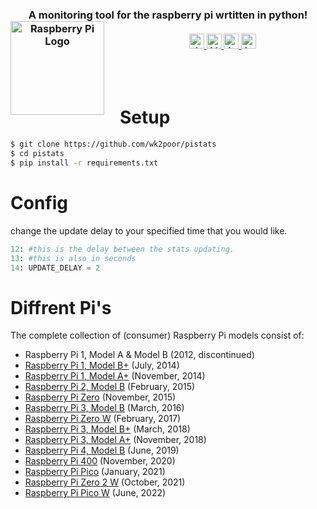 <h3 align="center">
  A monitoring tool for the raspberry pi wrtitten in python! <a href="https://www.raspberrypi.org"><img src="https://www.raspberrypi.org/wp-content/uploads/2012/03/raspberry-pi-logo.png" alt="Raspberry Pi Logo" align="left" style="margin-right: 25px" height=150></a><br><br>
  <a href="#">
    <img src="https://img.shields.io/badge/raspberry-pi-critical" alt="the pi!" height=24>
    <img src="https://img.shields.io/badge/Version-1.0.0-blue" alt="Version" height=24>
    <img src="https://img.shields.io/badge/Made%20By-wb-green" alt="it is!" height=24>
    <img src="https://img.shields.io/github/issues-raw/wk2poor/pistats" alt="issues (hopefully none)" height=24 title="hopefully none ;)">
  </a>
</h3>
<br><br>

# Setup
```bash
$ git clone https://github.com/wk2poor/pistats
$ cd pistats
$ pip install -r requirements.txt
```

# Config
change the update delay to your specified time that you would like.
```python
12: #this is the delay between the stats updating.
13: #this is also in seconds
14: UPDATE_DELAY = 2 

```
# Diffrent Pi's

The complete collection of (consumer) Raspberry Pi models consist of:

- Raspberry Pi 1, Model A & Model B (2012, discontinued)
- [Raspberry Pi 1, Model B+](https://www.raspberrypi.org/products/raspberry-pi-1-model-b-plus/) (July, 2014)
- [Raspberry Pi 1, Model A+](https://www.raspberrypi.org/products/raspberry-pi-1-model-a-plus/) (November, 2014)
- [Raspberry Pi 2, Model B](https://www.raspberrypi.org/products/raspberry-pi-2-model-b/) (February, 2015)
- [Raspberry Pi Zero](https://www.raspberrypi.org/products/raspberry-pi-zero/) (November, 2015)
- [Raspberry Pi 3, Model B](https://www.raspberrypi.org/products/raspberry-pi-3-model-b/) (March, 2016)
- [Raspberry Pi Zero W](https://www.raspberrypi.org/products/raspberry-pi-zero-w/) (February, 2017)
- [Raspberry Pi 3, Model B+](https://www.raspberrypi.org/products/raspberry-pi-3-model-b-plus/) (March, 2018)
- [Raspberry Pi 3, Model A+](https://www.raspberrypi.org/products/raspberry-pi-3-model-a-plus/) (November, 2018)
- [Raspberry Pi 4, Model B](https://www.raspberrypi.org/products/raspberry-pi-4-model-b/) (June, 2019)
- [Raspberry Pi 400](https://www.raspberrypi.org/products/raspberry-pi-400/) (November, 2020)
- [Raspberry Pi Pico](https://www.raspberrypi.com/products/raspberry-pi-pico/?variant=raspberry-pi-pico) (January, 2021)
- [Raspberry Pi Zero 2 W](https://www.raspberrypi.com/products/raspberry-pi-zero-2-w/) (October, 2021)
- [Raspberry Pi Pico W](https://www.raspberrypi.com/products/raspberry-pi-pico/?variant=raspberry-pi-pico-w) (June, 2022)
